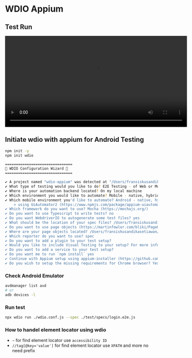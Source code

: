 # WDIO Appium

## Test Run

<video width="600" controls>
  <source src="docs/run-test.mov" type="video/mp4">
  Your browser does not support the video tag.
</video>

## Initiate wdio with appium for Android Testing

```bash
npm init -y
npm init wdio

===============================
🤖 WDIO Configuration Wizard 🧙
===============================

✔ A project named "wdio-appium" was detected at "/Users/fransiskusandikasetiawan/Documents/mywork/rnd/wdio-appium", correct? yes
✔ What type of testing would you like to do? E2E Testing - of Web or Mobile Applications
✔ Where is your automation backend located? On my local machine
✔ Which environment you would like to automate? Mobile - native, hybrid and mobile web apps, on Android or iOS
✔ Which mobile environment you'd like to automate? Android - native, hybrid and mobile web apps, tested on emulators and real devices
    > using UiAutomator2 (https://www.npmjs.com/package/appium-uiautomator2-driver)
✔ Which framework do you want to use? Mocha (https://mochajs.org/)
✔ Do you want to use Typescript to write tests? no
✔ Do you want WebdriverIO to autogenerate some test files? yes
✔ What should be the location of your spec files? /Users/fransiskusandikasetiawan/Documents/mywork/rnd/wdio-appium/test/specs/**/*.js
✔ Do you want to use page objects (https://martinfowler.com/bliki/PageObject.html)? yes
✔ Where are your page objects located? /Users/fransiskusandikasetiawan/Documents/mywork/rnd/wdio-appium/test/pageobjects/**/*.js
✔ Which reporter do you want to use? spec
✔ Do you want to add a plugin to your test setup?
✔ Would you like to include Visual Testing to your setup? For more information see https://webdriver.io/docs/visual-testing! no
✔ Do you want to add a service to your test setup?
✔ Do you want me to run `npm install` yes
✔ Continue with Appium setup using appium-installer (https://github.com/AppiumTestDistribution/appium-installer)? yes
✔ Do you wish to setup the missing requirements for Chrome browser? Yes
```

### Check Android Emulator

```bash
avdmanager list avd
# or
adb devices -l
```

### Run test

```bash
npx wdio run ./wdio.conf.js --spec ./test/specs/login.e2e.js
```

### How to handel element locator using wdio

- `~` for find element locator use `accessibility ID`
- `//tag[@key='value']` for find element locator use `XPATH` and more no need prefix
